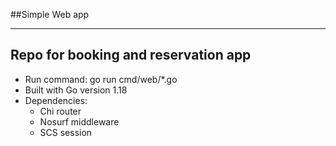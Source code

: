 ##Simple Web app
***
Repo for booking and reservation app
---
- Run command: go run cmd/web/*.go
- Built with Go version 1.18
- Dependencies:
    * Chi router
    * Nosurf middleware
    * SCS session
	

